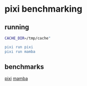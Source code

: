 # pixi benchmarking

## running

```bash
CACHE_DIR=/tmp/cache"

pixi run pixi
pixi run mamba
```

## benchmarks
[pixi](./pixi.md)
[mamba](./mamba.md)
